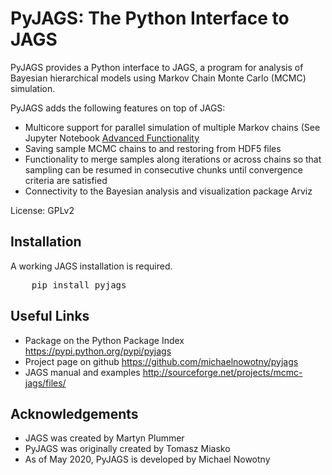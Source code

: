# PyJAGS: The Python Interface to JAGS
PyJAGS provides a Python interface to JAGS, a program for analysis of Bayesian
hierarchical models using Markov Chain Monte Carlo (MCMC) simulation.

PyJAGS adds the following features on top of JAGS:

* Multicore support for parallel simulation of multiple Markov chains (See Jupyter Notebook [Advanced Functionality](notebooks/Advanced%20Functionality.ipynb)
* Saving sample MCMC chains to and restoring from HDF5 files
* Functionality to merge samples along iterations or across chains so that sampling can be resumed in consecutive chunks until convergence criteria are satisfied
* Connectivity to the Bayesian analysis and visualization package Arviz

License: GPLv2

## Installation
A working JAGS installation is required.

<pre>
    pip install pyjags
</pre>

## Useful Links
* Package on the Python Package Index <https://pypi.python.org/pypi/pyjags>
* Project page on github <https://github.com/michaelnowotny/pyjags>
* JAGS manual and examples <http://sourceforge.net/projects/mcmc-jags/files/>


## Acknowledgements


* JAGS was created by Martyn Plummer
* PyJAGS was originally created by Tomasz Miasko
* As of May 2020, PyJAGS is developed by Michael Nowotny